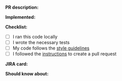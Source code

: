 **PR description:**

<!-- What is new? -->

**Implemented:**

<!-- What has changed? -->

**Checklist:**

- [ ] I ran this code locally
- [ ] I wrote the necessary tests
- [ ] My code follows the [style guidelines](http://bit.ly/sd-web-style-guide)
- [ ] I followed the [instructions](http://bit.ly/sd-web-pr) to create a pull request

**JIRA card:**

<!--ISSUE_LINK-->

**Should know about:**

<!-- Is there anything else that should be known? -->
<!-- Any deployment notes? -->
<!-- Any additional documentation? -->
